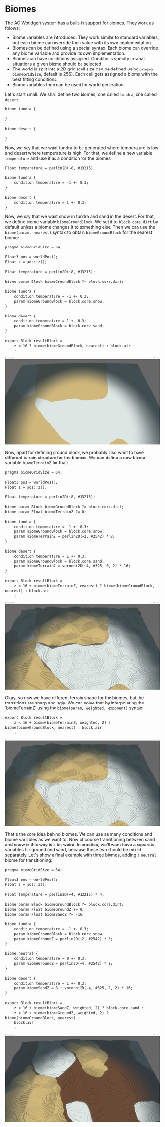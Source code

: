 # Biomes
The AC Worldgen system has a built-in support for biomes. They work as folows:
* Biome variables are introduced. They work similar to standard variables, but each biome can override their value with its own implementation.
* Biomes can be defined using a special syntax. Each biome can override any biome variable and provide its own implementation.
* Biomes can have conditions assigned. Conditions specify in what situations a given biome should be selected.
* The world is split into a 2D grid (cell size can be defined using `pragma biomeGridSize`, default is 256). Each cell gets assigned a biome with the best fitting conditions.
* Biome variables then can be used for world generation.

Let's start small. We shall define two biomes, one called `tundra`, one called `desert`.
```WOGLAC
biome tundra {

}

biome desert {

}
```

Now, we say that we want tundra to be generated where temperature is low and desert where temperature is high. For that, we define a new variable `temperature` and use it as a condition for the biomes.

```WOGLAC
Float temperature = perlin2D(~8, #13215);

biome tundra {
	condition temperature = -1 +- 0.3;
}

biome desert {
	condition temperature = 1 +- 0.3;
}
```

Now, we say that we want snow in tundra and sand in the desert. For that, we define biome variable `biomeGroundBlock`. We set it to `block.core.dirt` by default unless a biome changes it to something else. Then we can use the `biome(param, nearest)` syntax to obtain `biomeGroundBlock` for the nearest biome:
```WOGLAC
pragma biomeGridSize = 64;

Float3 pos = worldPos();
Float z = pos::z();

Float temperature = perlin2D(~8, #13215);

biome param Block biomeGroundBlock ?= block.core.dirt;

biome tundra {
	condition temperature = -1 +- 0.3;
	param biomeGroundBlock = block.core.snow;
}

biome desert {
	condition temperature = 1 +- 0.3;
	param biomeGroundBlock = block.core.sand;
}

export Block resultBlock =
	z < 16 ? biome(biomeGroundBlock, nearest) : block.air
	;
```
![](img/biome.jpg)

Now, apart for defining ground block, we probably also want to have different terrain structure for the biomes. We can define a new biome variable `biomeTerrainZ` for that:
```WOGLAC
pragma biomeGridSize = 64;

Float3 pos = worldPos();
Float z = pos::z();

Float temperature = perlin2D(~8, #13215);

biome param Block biomeGroundBlock ?= block.core.dirt;
biome param Float biomeTerrainZ ?= 0;

biome tundra {
	condition temperature = -1 +- 0.3;
	param biomeGroundBlock = block.core.snow;
	param biomeTerrainZ = perlin2D(~2, #2542) * 8;
}

biome desert {
	condition temperature = 1 +- 0.3;
	param biomeGroundBlock = block.core.sand;
	param biomeTerrainZ = voronoi2D(~4, #325, 0, 2) * 16;
}

export Block resultBlock =
	z < 16 + biome(biomeTerrainZ, nearest) ? biome(biomeGroundBlock, nearest) : block.air
	;
```
![](img/biome2.jpg)

Okay, so now we have different terrain shape for the biomes, but the transitions are sharp and ugly. We can solve that by interpolating the ˙biomeTerrainZ˙ using the `biome(param, weighted, exponent)` syntax:
```WOGLAC
export Block resultBlock =
	z < 16 + biome(biomeTerrainZ, weighted, 2) ? biome(biomeGroundBlock, nearest) : block.air
	;
```
![](img/biome3.jpg)

That's the core idea behind biomes. We can use as many conditions and biome variables as we want to. Now of course transitioning between sand and snow in this way is a bit weird. In practice, we'll want have a separate variables for ground and sand, because these two should be mixed separately. Let's show a final example with three biomes, adding a `neutral` biome for transitioning:
```WOGLAC
pragma biomeGridSize = 64;

Float3 pos = worldPos();
Float z = pos::z();

Float temperature = perlin2D(~4, #13215) * 4;

biome param Block biomeGroundBlock ?= block.core.dirt;
biome param Float biomeGroundZ ?= 0;
biome param Float biomeSandZ ?= -16;

biome tundra {
	condition temperature = -1 +- 0.3;
	param biomeGroundBlock = block.core.snow;
	param biomeGroundZ = perlin2D(~2, #2542) * 8;
}

biome neutral {
	condition temperature = 0 +- 0.3;
	param biomeGroundZ = perlin2D(~4, #2542) * 8;
}

biome desert {
	condition temperature = 1 +- 0.3;
	param biomeSandZ = 8 + voronoi2D(~4, #325, 0, 2) * 16;
}

export Block resultBlock =
	z < 16 + biome(biomeSandZ, weighted, 2) ? block.core.sand :
	z < 16 + biome(biomeGroundZ, weighted, 2) ? biome(biomeGroundBlock, nearest) :
	block.air
	;
```
![](img/biome4.jpg)